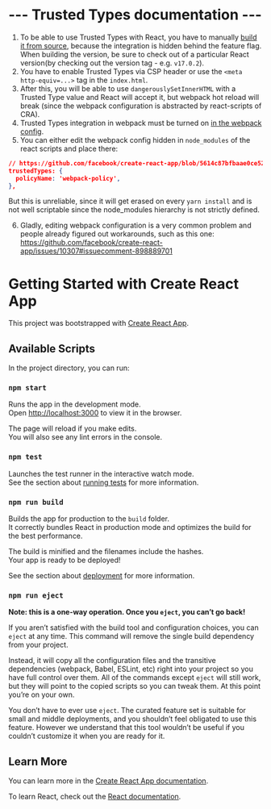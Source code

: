 # --- Trusted Types documentation ---

1. To be able to use Trusted Types with React, you have to manually [build it from
   source](https://github.com/facebook/react/pull/16157#issuecomment-529956920), because the integration is hidden behind
   the feature flag. When building the version, be sure to check out of a particular React version(by checking out the version tag - e.g. `v17.0.2`).
2. You have to enable Trusted Types via CSP header or use the `<meta http-equiv=...>` tag in the `index.html`.
3. After this, you will be able to use `dangerouslySetInnerHTML` with a Trusted Type value and React will accept it, but
   webpack hot reload will break (since the webpack configuration is abstracted by react-scripts of CRA).
4. Trusted Types integration in webpack must be turned on [in the webpack
   config](https://webpack.js.org/guides/csp/#trusted-types).
5. You can either edit the webpack config hidden in `node_modules` of the react scripts and place there:

```json
// https://github.com/facebook/create-react-app/blob/5614c87bfbaae0ce52ac15aedd2cd0f91ffd420d/packages/react-scripts/config/webpack.config.js#L212
trustedTypes: {
  policyName: 'webpack-policy',
},
```

But this is unreliable, since it will get erased on every `yarn install` and is not well scriptable since the
node_modules hierarchy is not strictly defined.

6. Gladly, editing webpack configuration is a very common problem and people already figured out workarounds, such as
   this one: https://github.com/facebook/create-react-app/issues/10307#issuecomment-898889701

# Getting Started with Create React App

This project was bootstrapped with [Create React App](https://github.com/facebook/create-react-app).

## Available Scripts

In the project directory, you can run:

### `npm start`

Runs the app in the development mode.\
Open [http://localhost:3000](http://localhost:3000) to view it in the browser.

The page will reload if you make edits.\
You will also see any lint errors in the console.

### `npm test`

Launches the test runner in the interactive watch mode.\
See the section about [running tests](https://facebook.github.io/create-react-app/docs/running-tests) for more information.

### `npm run build`

Builds the app for production to the `build` folder.\
It correctly bundles React in production mode and optimizes the build for the best performance.

The build is minified and the filenames include the hashes.\
Your app is ready to be deployed!

See the section about [deployment](https://facebook.github.io/create-react-app/docs/deployment) for more information.

### `npm run eject`

**Note: this is a one-way operation. Once you `eject`, you can’t go back!**

If you aren’t satisfied with the build tool and configuration choices, you can `eject` at any time. This command will remove the single build dependency from your project.

Instead, it will copy all the configuration files and the transitive dependencies (webpack, Babel, ESLint, etc) right into your project so you have full control over them. All of the commands except `eject` will still work, but they will point to the copied scripts so you can tweak them. At this point you’re on your own.

You don’t have to ever use `eject`. The curated feature set is suitable for small and middle deployments, and you shouldn’t feel obligated to use this feature. However we understand that this tool wouldn’t be useful if you couldn’t customize it when you are ready for it.

## Learn More

You can learn more in the [Create React App documentation](https://facebook.github.io/create-react-app/docs/getting-started).

To learn React, check out the [React documentation](https://reactjs.org/).
